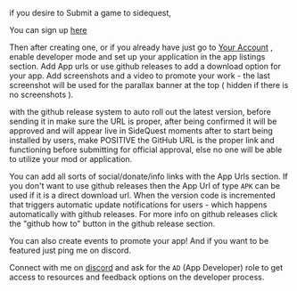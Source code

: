 if you desire to Submit a game to sidequest,

You can sign up [here](https://sidequestvr.com/#/sign-up)

Then after creating one, or if you already have just go to [Your Account](https://sidequestvr.com/#/account) , enable developer mode and set up your application in the app listings section. Add App urls or use github releases to add a download option for your app. Add screenshots and a video to promote your work - the last screenshot will be used for the parallax banner at the top ( hidden if there is no screenshots ). 

with the github release system to auto roll out the latest version, before sending it in make sure the URL is proper, after being confirmed it will be approved and will appear live in SideQuest moments after to start being installed by users, make POSITIVE the GitHub URL is the proper link and functioning before submitting for official approval, else no one will be able to utilize your mod or application.

You can add all sorts of social/donate/info links with the App Urls section. If you don't want to use github releases then the App Url of type `APK` can be used if it is a direct download url. When the version code is incremented that triggers automatic update notifications for users - which happens automatically with github releases. For more info on github releases click the "github how to" button in the github release section. 

You can also create events to promote your app! And if you want to be featured just ping me on discord.

Connect with me on [discord](https://discord.gg/hzCf9Vj) and ask for the `AD` (App Developer) role to get access to resources and feedback options on the developer process. 